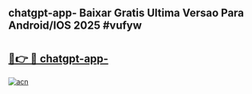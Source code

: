## chatgpt-app- Baixar Gratis Ultima Versao Para Android/IOS 2025 #vufyw

# <h2><a href="https://ainizakaria.my?title=chatgpt-app-&ref=20M">🔗👉 🔴 chatgpt-app-</a></h2>

[![acn](https://github.com/user-attachments/assets/0f9c940e-d8b0-45ae-aac7-cd30a18b3e1c)](https://ainizakaria.my?title=chatgpt-app-&ref=20M)

